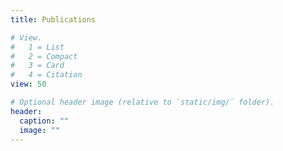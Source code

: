 ```yaml
---
title: Publications

# View.
#   1 = List
#   2 = Compact
#   3 = Card
#   4 = Citation
view: 50

# Optional header image (relative to `static/img/` folder).
header:
  caption: ""
  image: ""
---
```

